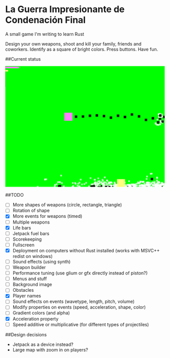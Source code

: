 # La Guerra Impresionante de Condenación Final
A small game I'm writing to learn Rust

Design your own weapons, shoot and kill your family, friends and coworkers. Identify as a square of bright colors. Press buttons. Have fun.

##Current status

![2016-06-21](https://raw.githubusercontent.com/joelwkall/lgidcf/master/screenshots/2016-06-21.png "2016-05-26")

##TODO

* [ ] More shapes of weapons (circle, rectangle, triangle)
* [ ] Rotation of shape
* [X] More events for weapons (timed)
* [ ] Multiple weapons
* [X] Life bars
* [ ] Jetpack fuel bars
* [ ] Scorekeeping
* [ ] Fullscreen
* [X] Deployment on computers without Rust installed (works with MSVC++ redist on windows)
* [ ] Sound effects (using synth)
* [ ] Weapon builder
* [ ] Performance tuning (use glium or gfx directly instead of piston?)
* [ ] Menus and stuff
* [ ] Background image
* [ ] Obstacles
* [X] Player names
* [ ] Sound effects on events (wavetype, length, pitch, volume)
* [ ] Modify properties on events (speed, acceleration, shape, color)
* [ ] Gradient colors (and alpha)
* [X] Acceleration property
* [ ] Speed additive or multiplicative (for different types of projectiles)

##Design decisions

- Jetpack as a device instead?
- Large map with zoom in on players?